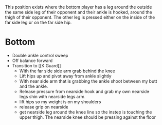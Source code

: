 This position exists where the bottom player has a leg around the outside the same side leg of their opponent and their ankle is hooked, around the thigh of their opponent. The other leg is pressed either on the inside of the far side leg or on the far side hip. 

# Bottom 
- Double ankle control sweep
- Off balance forward
- Transition to [[K Guard]]
	- With the far side side arm grab behind the knee
	- Lift hips up and pivot away from ankle slightly
	- With near side arm that is grabbing the ankle shoot between my butt and the ankle. 
	- Release pressure from nearside hook and grab my own nearside legs shin with nearside legs arm.
	- lift hips so my weight is on my shoulders
	- release grip on nearside 
	- get nearside leg around the knee line so the instep is touching the upper thigh. The nearside knee should be pressing against the floor